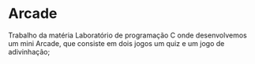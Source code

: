 # Arcade
Trabalho da matéria Laboratório de programação C onde desenvolvemos um mini Arcade, que consiste em dois jogos um quiz e um jogo de adivinhação;
